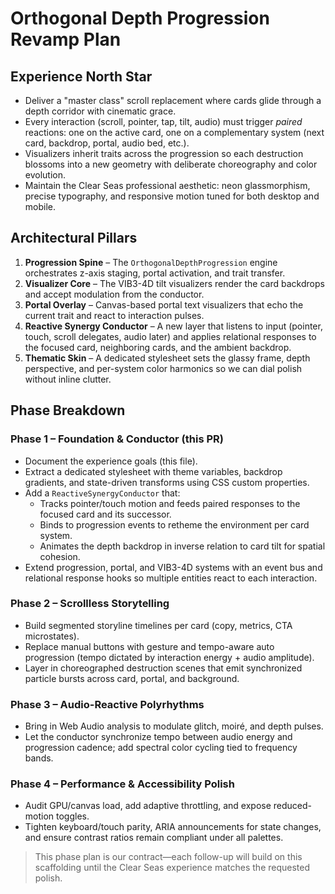 # Orthogonal Depth Progression Revamp Plan

## Experience North Star
- Deliver a "master class" scroll replacement where cards glide through a depth corridor with cinematic grace.
- Every interaction (scroll, pointer, tap, tilt, audio) must trigger *paired* reactions: one on the active card, one on a complementary system (next card, backdrop, portal, audio bed, etc.).
- Visualizers inherit traits across the progression so each destruction blossoms into a new geometry with deliberate choreography and color evolution.
- Maintain the Clear Seas professional aesthetic: neon glassmorphism, precise typography, and responsive motion tuned for both desktop and mobile.

## Architectural Pillars
1. **Progression Spine** – The `OrthogonalDepthProgression` engine orchestrates z-axis staging, portal activation, and trait transfer.
2. **Visualizer Core** – The VIB3-4D tilt visualizers render the card backdrops and accept modulation from the conductor.
3. **Portal Overlay** – Canvas-based portal text visualizers that echo the current trait and react to interaction pulses.
4. **Reactive Synergy Conductor** – A new layer that listens to input (pointer, touch, scroll delegates, audio later) and applies relational responses to the focused card, neighboring cards, and the ambient backdrop.
5. **Thematic Skin** – A dedicated stylesheet sets the glassy frame, depth perspective, and per-system color harmonics so we can dial polish without inline clutter.

## Phase Breakdown
### Phase 1 – Foundation & Conductor (this PR)
- Document the experience goals (this file).
- Extract a dedicated stylesheet with theme variables, backdrop gradients, and state-driven transforms using CSS custom properties.
- Add a `ReactiveSynergyConductor` that:
  - Tracks pointer/touch motion and feeds paired responses to the focused card and its successor.
  - Binds to progression events to retheme the environment per card system.
  - Animates the depth backdrop in inverse relation to card tilt for spatial cohesion.
- Extend progression, portal, and VIB3-4D systems with an event bus and relational response hooks so multiple entities react to each interaction.

### Phase 2 – Scrollless Storytelling
- Build segmented storyline timelines per card (copy, metrics, CTA microstates).
- Replace manual buttons with gesture and tempo-aware auto progression (tempo dictated by interaction energy + audio amplitude).
- Layer in choreographed destruction scenes that emit synchronized particle bursts across card, portal, and background.

### Phase 3 – Audio-Reactive Polyrhythms
- Bring in Web Audio analysis to modulate glitch, moiré, and depth pulses.
- Let the conductor synchronize tempo between audio energy and progression cadence; add spectral color cycling tied to frequency bands.

### Phase 4 – Performance & Accessibility Polish
- Audit GPU/canvas load, add adaptive throttling, and expose reduced-motion toggles.
- Tighten keyboard/touch parity, ARIA announcements for state changes, and ensure contrast ratios remain compliant under all palettes.

> This phase plan is our contract—each follow-up will build on this scaffolding until the Clear Seas experience matches the requested polish.
